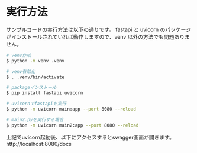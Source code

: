 # 実行方法

サンプルコードの実行方法は以下の通りです。
fastapi と uvicorn のパッケージがインストールされていれば動作しますので、venv 以外の方法でも問題ありません。

```bash
# venv作成
$ python -m venv .venv

# venv有効化
$ . .venv/bin/activate

# packageインストール
$ pip install fastapi uvicorn

# uvicornでfastapiを実行
$ python -m uvicorn main:app --port 8080 --reload

# main2.pyを実行する場合
$ python -m uvicorn main2:app --port 8080 --reload
```

上記でuvicorn起動後、以下にアクセスするとswagger画面が開きます。
http://localhost:8080/docs